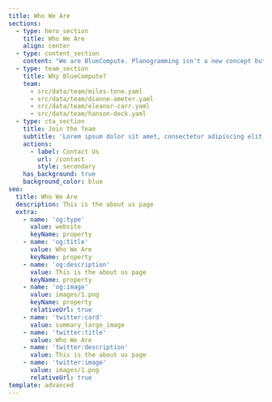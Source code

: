 ```yaml
---
title: Who We Are
sections:
  - type: hero_section
    title: Who We Are
    align: center
  - type: content_section
    content: "We are BlueCompute. Planogramming isn't a new concept but BlueCompute has made it look new with its innovative ideas of planogramming by redefining the way you structure your sales using planograms. Many retailers, suppliers, and manufacturers struggle in one way or the other with store-level execution of products to achieve adequate in-store visibility. Most of which can be resolved by strategic category management or shelf space planning, which BlueCompute helps you to do so.\n\n\r\nBlueCompute POG is an easy, powerful, and affordable web-based planogram builder. This planogram software is easy to learn and use. It provides optimum, store-specific planograms that will increase product visibility and thereby boost your sales.\n"
  - type: team_section
    title: Why BlueCompute?
    team:
      - src/data/team/miles-tone.yaml
      - src/data/team/dianne-ameter.yaml
      - src/data/team/eleanor-carr.yaml
      - src/data/team/hanson-deck.yaml
  - type: cta_section
    title: Join the Team
    subtitle: 'Lorem ipsum dolor sit amet, consectetur adipiscing elit.'
    actions:
      - label: Contact Us
        url: /contact
        style: secondary
    has_background: true
    background_color: blue
seo:
  title: Who We Are
  description: This is the about us page
  extra:
    - name: 'og:type'
      value: website
      keyName: property
    - name: 'og:title'
      value: Who We Are
      keyName: property
    - name: 'og:description'
      value: This is the about us page
      keyName: property
    - name: 'og:image'
      value: images/1.png
      keyName: property
      relativeUrl: true
    - name: 'twitter:card'
      value: summary_large_image
    - name: 'twitter:title'
      value: Who We Are
    - name: 'twitter:description'
      value: This is the about us page
    - name: 'twitter:image'
      value: images/1.png
      relativeUrl: true
template: advanced
---
```

